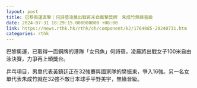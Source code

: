 ```yaml
---
layout: post
title: 巴黎奧運直擊｜何詩蓓凌晨出戰百米自衝擊奬牌　朱成竹無緣晉級
date: 2024-07-31 18:29:15.000000000 +08:00
link: https://news.rthk.hk/rthk/ch/component/k2/1764085-20240731.htm
categories: rthk
---
```


巴黎奧運，已取得一面銅牌的港隊「女飛魚」何詩蓓，凌晨將出戰女子100米自由泳決賽，力爭再上頒獎台。

乒乓項目，男單代表黃鎮廷正在32強賽與國家隊的樊振東，爭入16強。另一名女單代表朱成竹就在32強不敵日本球手平野美宇，無緣晉級。
